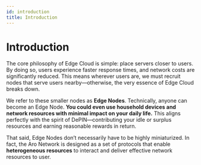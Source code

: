```yaml
---
id: introduction
title: Introduction
---
```


# Introduction

The core philosophy of Edge Cloud is simple: place servers closer to users. By doing so, users experience faster response times, and network costs are significantly reduced. This means wherever users are, we must recruit nodes that serve users nearby—otherwise, the very essence of Edge Cloud breaks down.

We refer to these smaller nodes as **Edge Nodes**. Technically, anyone can become an Edge Node. **You could even use household devices and network resources with minimal impact on your daily life.** This aligns perfectly with the spirit of DePIN—contributing your idle or surplus resources and earning reasonable rewards in return.

That said, Edge Nodes don’t necessarily have to be highly miniaturized. In fact, the Aro Network is designed as a set of protocols that enable **heterogeneous resources** to interact and deliver effective network resources to user.
